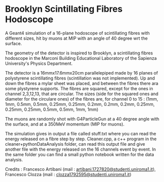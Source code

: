 # Brooklyn Scintillating Fibres Hodoscope
A Geant4 simulation of a 16-plane hodoscope of scintillating fibres with different sizes, hit by muons at MIP with an angle of 40 degree wrt the surface.

The geometry of the detector is inspired to Brooklyn, a scintillating fibres hodoscope in the Marconi Building Educational Laboratory of the Sapienza University's Physics Department.

The detector is a 16mmx17.6mmx20cm parallelepiped made by 16 planes of polystyrene scintillating fibres (scintillation was not implemented). Up and down the fibres a mylar sheet was placed, and between the fibres there ara some plystyrene supports.
The fibres are squared, except for the ones in channel 2,3,12,13, that are circular. The sizes (side for the squared ones and diameter for the circulare ones) of the fibres are, for channel 0 to 15 : (1mm, 1mm, 0.5mm, 0.5mm, 0.25mm, 0.25mm, 0.2mm, 0.2mm, 0.2mm, 0.25mm, 0.25mm, 0.25mm, 0.5mm, 0.5mm, 1mm, 1mm) 

The muons are randomly shot with G4ParticleGun at a 40 degree angle with the surface, and at a 350MeV momentum (MIP for muons).

The simulation gives in output a file called stuff.txt where you can read the energy released on a fibre step by step. Cleaner.cpp, a c++ program in the cleaner+pythonDataAnalysis folder, can read this output file and give another file with the energy released on the 16 channels event by event. In the same folder you can find a small python notebook written for the data analysis.

Credits : Francesco Artibani (mail : artibani.1727820@studenti.uniroma1.it), Francesco Clozza (mail : clozza1792595@studenti.uniroma1.it)
